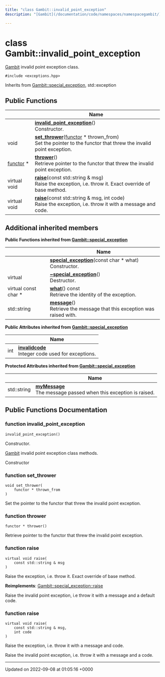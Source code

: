 ```yaml
---
title: "class Gambit::invalid_point_exception"
description: "[Gambit](/documentation/code/namespaces/namespacegambit/) invalid point exception class. "

---
```


# class Gambit::invalid_point_exception



[Gambit](/documentation/code/namespaces/namespacegambit/) invalid point exception class. 


`#include <exceptions.hpp>`

Inherits from [Gambit::special_exception](/documentation/code/classes/classgambit_1_1special__exception/), std::exception

## Public Functions

|                | Name           |
| -------------- | -------------- |
| | **[invalid_point_exception](/documentation/code/classes/classgambit_1_1invalid__point__exception/)**()<br>Constructor.  |
| void | **[set_thrower](/documentation/code/classes/classgambit_1_1invalid__point__exception/)**([functor](/documentation/code/classes/classgambit_1_1functor/) * thrown_from)<br>Set the pointer to the functor that threw the invalid point exception.  |
| [functor](/documentation/code/classes/classgambit_1_1functor/) * | **[thrower](/documentation/code/classes/classgambit_1_1invalid__point__exception/)**()<br>Retrieve pointer to the functor that threw the invalid point exception.  |
| virtual void | **[raise](/documentation/code/classes/classgambit_1_1invalid__point__exception/)**(const std::string & msg)<br>Raise the exception, i.e. throw it. Exact override of base method.  |
| virtual void | **[raise](/documentation/code/classes/classgambit_1_1invalid__point__exception/)**(const std::string & msg, int code)<br>Raise the exception, i.e. throw it with a message and code.  |

## Additional inherited members

**Public Functions inherited from [Gambit::special_exception](/documentation/code/classes/classgambit_1_1special__exception/)**

|                | Name           |
| -------------- | -------------- |
| | **[special_exception](/documentation/code/classes/classgambit_1_1special__exception/)**(const char * what)<br>Constructor.  |
| virtual | **[~special_exception](/documentation/code/classes/classgambit_1_1special__exception/)**()<br>Destructor.  |
| virtual const char * | **[what](/documentation/code/classes/classgambit_1_1special__exception/)**() const<br>Retrieve the identity of the exception.  |
| std::string | **[message](/documentation/code/classes/classgambit_1_1special__exception/)**()<br>Retrieve the message that this exception was raised with.  |

**Public Attributes inherited from [Gambit::special_exception](/documentation/code/classes/classgambit_1_1special__exception/)**

|                | Name           |
| -------------- | -------------- |
| int | **[invalidcode](/documentation/code/classes/classgambit_1_1special__exception/)** <br>Integer code used for exceptions.  |

**Protected Attributes inherited from [Gambit::special_exception](/documentation/code/classes/classgambit_1_1special__exception/)**

|                | Name           |
| -------------- | -------------- |
| std::string | **[myMessage](/documentation/code/classes/classgambit_1_1special__exception/)** <br>The message passed when this exception is raised.  |


## Public Functions Documentation

### function invalid_point_exception

```
invalid_point_exception()
```

Constructor. 

[Gambit](/documentation/code/namespaces/namespacegambit/) invalid point exception class methods.

Constructor 


### function set_thrower

```
void set_thrower(
    functor * thrown_from
)
```

Set the pointer to the functor that threw the invalid point exception. 

### function thrower

```
functor * thrower()
```

Retrieve pointer to the functor that threw the invalid point exception. 

### function raise

```
virtual void raise(
    const std::string & msg
)
```

Raise the exception, i.e. throw it. Exact override of base method. 

**Reimplements**: [Gambit::special_exception::raise](/documentation/code/classes/classgambit_1_1special__exception/)


Raise the invalid point exception, i.e throw it with a message and a default code. 


### function raise

```
virtual void raise(
    const std::string & msg,
    int code
)
```

Raise the exception, i.e. throw it with a message and code. 

Raise the invalid point exception, i.e. throw it with a message and a code. 


-------------------------------

Updated on 2022-09-08 at 01:05:16 +0000